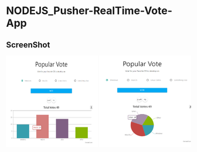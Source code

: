 # NODEJS_Pusher-RealTime-Vote-App

ScreenShot <br>
----------
<!-- ![ChartIMG_column](./img/img1.png){: width="200" height="200"}
![ChartIMG_pie](./img/img2.png){: width="200" height="200"} -->

<center>  
  <img src="/img/img1.png" width="250" height="250">
  <img src="/img/img2.png" width="250" height="250">
</center>